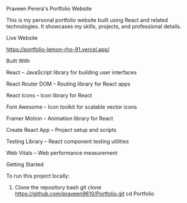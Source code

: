 Praveen Perera's Portfolio Website

This is my personal portfolio website built using React and related technologies.
It showcases my skills, projects, and professional details.

Live Website

https://portfolio-lemon-rho-91.vercel.app/

Built With

React – JavaScript library for building user interfaces

React Router DOM – Routing library for React apps

React Icons – Icon library for React

Font Awesome – Icon toolkit for scalable vector icons

Framer Motion – Animation library for React

Create React App – Project setup and scripts

Testing Library – React component testing utilities

Web Vitals – Web performance measurement


Getting Started

To run this project locally:

1. Clone the repository
bash
git clone https://github.com/praveen9610/Portfolio.git
cd Portfolio

